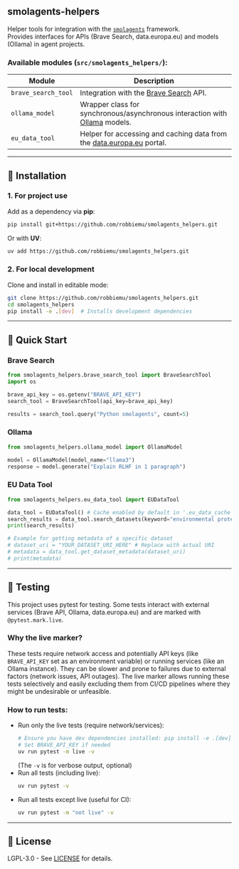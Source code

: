 smolagents-helpers
--

Helper tools for integration with the [`smolagents`](https://github.com/huggingface/smolagents) framework.  
Provides interfaces for APIs (Brave Search, data.europa.eu) and models (Ollama) in agent projects.

### Available modules (`src/smolagents_helpers/`):
| Module               | Description                                                              |
|----------------------|--------------------------------------------------------------------------|
| `brave_search_tool`  | Integration with the [Brave Search](https://brave.com/search/api/) API. |
| `ollama_model`       | Wrapper class for synchronous/asynchronous interaction with [Ollama](https://github.com/ollama/ollama) models. |
| `eu_data_tool`       | Helper for accessing and caching data from the [data.europa.eu](https://data.europa.eu/) portal. |

---

## 🔧 Installation

### 1. For project use
Add as a dependency via **pip**:
```bash
pip install git+https://github.com/robbiemu/smolagents_helpers.git
```
Or with **UV**:
```bash
uv add https://github.com/robbiemu/smolagents_helpers.git
```

### 2. For local development
Clone and install in editable mode:
```bash
git clone https://github.com/robbiemu/smolagents_helpers.git
cd smolagents_helpers
pip install -e .[dev]  # Installs development dependencies
```

---

## 🚀 Quick Start

### Brave Search
```python
from smolagents_helpers.brave_search_tool import BraveSearchTool
import os

brave_api_key = os.getenv("BRAVE_API_KEY")
search_tool = BraveSearchTool(api_key=brave_api_key)

results = search_tool.query("Python smolagents", count=5)
```

### Ollama
```python
from smolagents_helpers.ollama_model import OllamaModel

model = OllamaModel(model_name="llama3")
response = model.generate("Explain RLHF in 1 paragraph")
```

### EU Data Tool
```python
from smolagents_helpers.eu_data_tool import EUDataTool

data_tool = EUDataTool() # Cache enabled by default in '.eu_data_cache'
search_results = data_tool.search_datasets(keyword="environmental protection", limit=3)
print(search_results)

# Example for getting metadata of a specific dataset
# dataset_uri = "YOUR_DATASET_URI_HERE" # Replace with actual URI
# metadata = data_tool.get_dataset_metadata(dataset_uri)
# print(metadata)
```

---

## 🧪 Testing
This project uses pytest for testing. Some tests interact with external services (Brave API, Ollama, data.europa.eu) and are marked with `@pytest.mark.live`.

### Why the live marker?

These tests require network access and potentially API keys (like `BRAVE_API_KEY` set as an environment variable) or running services (like an Ollama instance).
They can be slower and prone to failures due to external factors (network issues, API outages).
The live marker allows running these tests selectively and easily excluding them from CI/CD pipelines where they might be undesirable or unfeasible.

### How to run tests:

- Run only the live tests (require network/services):
  ```bash
  # Ensure you have dev dependencies installed: pip install -e .[dev]
  # Set BRAVE_API_KEY if needed
  uv run pytest -m live -v
  ```
  (The `-v` is for verbose output, optional)
- Run all tests (including live):
  ```bash
  uv run pytest -v
  ```
- Run all tests except live (useful for CI):
  ```bash
  uv run pytest -m "not live" -v
  ```

---

## 📜 License
LGPL-3.0 - See [LICENSE](LICENSE) for details.
